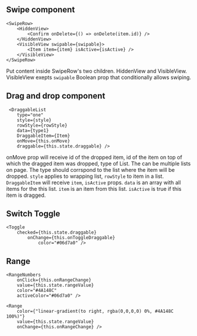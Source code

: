 ## Swipe component

```
<SwipeRow>
    <HiddenView>
        <Confirm onDelete={() => onDelete(item.id)} />
    </HiddenView>
    <VisibleView swipable={swipable}>
        <Item item={item} isActive={isActive} />
    </VisibleView>
</SwipeRow>
```

Put content inside SwipeRow's two children. HiddenView and VisibleView.
VisibleView exepts `swipable` Boolean prop that conditionally allows swiping.

## Drag and drop component

```
 <DraggableList
    type="one"
    style={style}
    rowStyle={rowStyle}
    data={type1}
    DraggableItem={Item}
    onMove={this.onMove}
    draggable={this.state.draggable} />
```

onMove prop will receive id of the dropped item, id of the item on top of which the dragged item was dropped, type of List. The can be multiple lists on page. The type should corrspond to the list where the item will be dropped. `style` applies to wrapping list, `rowStyle` to item in a list. `DraggableItem` will receive `item`, `isActive`
props. `data` is an array with all items for the this list. `item` is an item from this list. `isActive` is true if this item is dragged.

## Switch Toggle

```
<Toggle
    checked={this.state.draggable}
        onChange={this.onToggleDraggable}
            color="#06d7a0" />
```

## Range

```
<RangeNumbers
    onClick={this.onRangeChange}
    value={this.state.rangeValue}
    color="#4A148C"
    activeColor="#06d7a0" />
```

```
<Range
    color={"linear-gradient(to right, rgba(0,0,0,0) 0%, #4A148C 100%)"}
    value={this.state.rangeValue}
    onChange={this.onRangeChange} />
```
